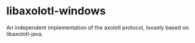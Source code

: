 # libaxolotl-windows
An independent implementation of the axolotl protocol, loosely based on libaxolotl-java.
